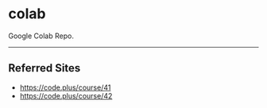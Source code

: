 # colab
Google Colab Repo.

---
## Referred Sites
- https://code.plus/course/41
- https://code.plus/course/42